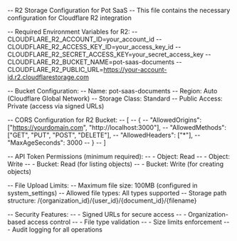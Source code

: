 -- R2 Storage Configuration for Pot SaaS
-- This file contains the necessary configuration for Cloudflare R2 integration

-- Required Environment Variables for R2:
-- CLOUDFLARE_R2_ACCOUNT_ID=your_account_id
-- CLOUDFLARE_R2_ACCESS_KEY_ID=your_access_key_id
-- CLOUDFLARE_R2_SECRET_ACCESS_KEY=your_secret_access_key
-- CLOUDFLARE_R2_BUCKET_NAME=pot-saas-documents
-- CLOUDFLARE_R2_PUBLIC_URL=https://your-account-id.r2.cloudflarestorage.com

-- Bucket Configuration:
-- Name: pot-saas-documents
-- Region: Auto (Cloudflare Global Network)
-- Storage Class: Standard
-- Public Access: Private (access via signed URLs)

-- CORS Configuration for R2 Bucket:
-- [
--   {
--     "AllowedOrigins": ["https://yourdomain.com", "http://localhost:3000"],
--     "AllowedMethods": ["GET", "PUT", "POST", "DELETE"],
--     "AllowedHeaders": ["*"],
--     "MaxAgeSeconds": 3000
--   }
-- ]

-- API Token Permissions (minimum required):
-- - Object: Read
-- - Object: Write
-- - Bucket: Read (for listing objects)
-- - Bucket: Write (for creating objects)

-- File Upload Limits:
-- Maximum file size: 100MB (configured in system_settings)
-- Allowed file types: All types supported
-- Storage path structure: /{organization_id}/{user_id}/{document_id}/{filename}

-- Security Features:
-- - Signed URLs for secure access
-- - Organization-based access control
-- - File type validation
-- - Size limits enforcement
-- - Audit logging for all operations
